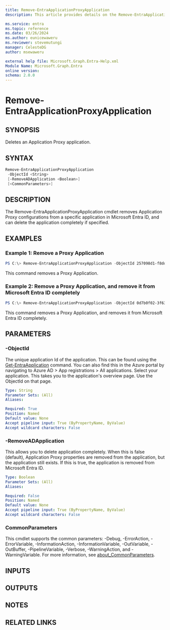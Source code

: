 ```yaml
---
title: Remove-EntraApplicationProxyApplication
description: This article provides details on the Remove-EntraApplicationProxyApplication command.

ms.service: entra
ms.topic: reference
ms.date: 03/26/2024
ms.author: eunicewaweru
ms.reviewer: stevemutungi
manager: CelesteDG
author: msewaweru

external help file: Microsoft.Graph.Entra-Help.xml
Module Name: Microsoft.Graph.Entra
online version:
schema: 2.0.0
---
```


# Remove-EntraApplicationProxyApplication

## SYNOPSIS
Deletes an Application Proxy application.

## SYNTAX

```powershell
Remove-EntraApplicationProxyApplication 
 -ObjectId <String> 
 [-RemoveADApplication <Boolean>]
 [<CommonParameters>]
```

## DESCRIPTION
The Remove-EntraApplicationProxyApplication cmdlet removes Application Proxy configurations from a specific application in Microsoft Entra ID, and can delete the application completely if specified.

## EXAMPLES

### Example 1: Remove a Proxy Application
```powershell
PS C:\> Remove-EntraApplicationProxyApplication -ObjectId 257098d1-f8dd-4efb-88a2-1c92d3654f10
```

This command removes a Proxy Application.

### Example 2: Remove a Proxy Application, and remove it from Microsoft Entra ID completely
```powershell
PS C:\> Remove-EntraApplicationProxyApplication -ObjectId 0d7b0f02-3f63-414d-8d20-4b8bd0291e42 -RemoveADApplication $true
```

This command removes a Proxy Application, and removes it from Microsoft Entra ID completely.

## PARAMETERS

### -ObjectId
The unique application Id of the application.
This can be found using the [Get-EntraApplication](./Get-EntraApplication.md) command.
You can also find this in the Azure portal by navigating to Azure AD > App registrations > All applications. Select your application. This takes you to the application's overview page. Use the ObjectId on that page.

```yaml
Type: String
Parameter Sets: (All)
Aliases:

Required: True
Position: Named
Default value: None
Accept pipeline input: True (ByPropertyName, ByValue)
Accept wildcard characters: False
```

### -RemoveADApplication
This allows you to delete application completely.
When this is false (default), Application Proxy properties are removed from the application, but the application still exists.
If this is true, the application is removed from Microsoft Entra ID.

```yaml
Type: Boolean
Parameter Sets: (All)
Aliases:

Required: False
Position: Named
Default value: None
Accept pipeline input: True (ByPropertyName, ByValue)
Accept wildcard characters: False
```

### CommonParameters
This cmdlet supports the common parameters: -Debug, -ErrorAction, -ErrorVariable, -InformationAction, -InformationVariable, -OutVariable, -OutBuffer, -PipelineVariable, -Verbose, -WarningAction, and -WarningVariable. For more information, see [about_CommonParameters](https://go.microsoft.com/fwlink/?LinkID=113216).

## INPUTS

## OUTPUTS

## NOTES

## RELATED LINKS